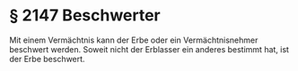 # § 2147 Beschwerter
Mit einem Vermächtnis kann der Erbe oder ein Vermächtnisnehmer beschwert werden. Soweit nicht der Erblasser ein anderes bestimmt hat, ist der Erbe beschwert.